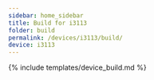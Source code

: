 ```yaml
---
sidebar: home_sidebar
title: Build for i3113
folder: build
permalink: /devices/i3113/build/
device: i3113
---
```

{% include templates/device_build.md %}
